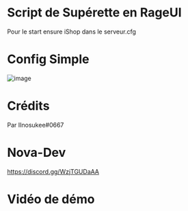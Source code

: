 # Script de Supérette en RageUI
Pour le start ensure iShop dans le serveur.cfg

# Config Simple
![image](https://user-images.githubusercontent.com/83782101/232259812-4dca5424-265a-4962-8540-65c998054c40.png)

# Crédits
Par IInosukee#0667

# Nova-Dev
https://discord.gg/WzjTGUDaAA

# Vidéo de démo
